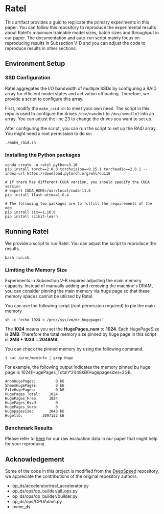 # Ratel

This artifact provides a guid to replicate the primary experiments in this paper. You can follow this repository to reproduce the experimental results about Ratel's maximum trainable model sizes, batch sizes and throughput in our paper. The documentation and auto-run script mainly focus on reproducing results in Subsection V-B and you can adjust the code to reproduce results in other sections. 

## Environment Setup

### SSD Configuration

Ratel aggregates the I/O bandwidth of multiple SSDs by configuring a RAID array for efficient model states and activation offloading. Therefore, we provide a script to configure this array.

First, modify the `make_raid.sh` to meet your own need. The script in this repo is used to configure the drives `/dev/nvme0n1` to `/dev/nvme11n1` into an array. You can adjust the line 23 to change the drives you want to set up.

After configuring the script, you can run the script to set up the RAID array. You might need a root permission to do so:

```shell
./make_raid.sh
```

### Installing the Python packages

```shell
conda create -n ratel python=3.10
pip install torch==2.0.0 torchvision==0.15.1 torchaudio==2.0.1 --index-url https://download.pytorch.org/whl/cu118

# If there has different CUDA version, you should specify the CUDA version
# export CUDA_HOME=/usr/local/cuda-11.8
pip install flash-attn==1.0.4

# The following two packages are to fulfill the requirements of the ogb
pip install six==1.16.0
pip install scikit-learn
```

## Running Ratel

We provide a script to run Ratel. You can adjust the script to reproduce the results. 

```shell
bash run.sh
```

### Limiting the Memory Size

Experiments in Subsection V-B requires adjusting the main memory capacity. Instead of manually adding and removing the machine's DRAM, you can consider pinning the main memory via huge page so that these memory spaces cannot be utilized by Ratel. 

You can use the following script (root permission required) to pin the main memory

```shell
sh -c "echo 1024 > /proc/sys/vm/nr_hugepages"
```

The **1024** means you set the **HugePages_num** to **1024**. Each HugePageSize is **2MB**. Therefore the total memory size pinned by huge page in this script is **2MB * 1024 = 2048MB**.

You can check the pinned memory by using the following command.

```shell
$ cat /proc/meminfo | grep Huge
```

For example, the following output indicates the memory pinned bu huge page is 1024(HugePages_Total)*2048kB(Hugepagesize)=2GB.

```
AnonHugePages:         0 kB
ShmemHugePages:        0 kB
FileHugePages:         0 kB
HugePages_Total:    1024
HugePages_Free:     1024
HugePages_Rsvd:        0
HugePages_Surp:        0
Hugepagesize:       2048 kB
Hugetlb:         2097152 kB
```

### Benchmark Results

Please refer to [here](evaluation_data.md) for our raw evaluation data in our paper that might help for your reproduing. 

## Acknowledgement

Some of the code in this project is modified from the [DeepSpeed](https://github.com/microsoft/DeepSpeed) repository, we appreciate the contributions of the original repository authors.

* op_ds/accelerator/real_accelerator.py
* op_ds/ops/op_builder/all_ops.py
* op_ds/ops/op_builder/builder.py
* op_ds/ops/CPUAdam.py
* nvme_ds
